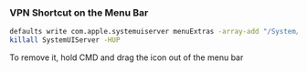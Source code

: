 ### VPN Shortcut on the Menu Bar

```bash
defaults write com.apple.systemuiserver menuExtras -array-add "/System/Library/CoreServices/Menu Extras/vpn.menu"
killall SystemUIServer -HUP
```
To remove it, hold CMD and drag the icon out of the menu bar
